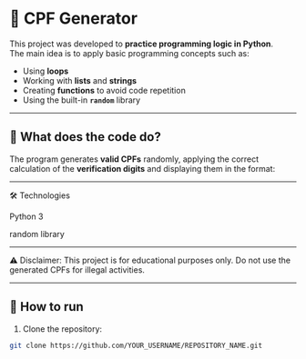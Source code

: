 # 📌 CPF Generator  

This project was developed to **practice programming logic in Python**.  
The main idea is to apply basic programming concepts such as:  

- Using **loops**  
- Working with **lists** and **strings**  
- Creating **functions** to avoid code repetition  
- Using the built-in **`random`** library  

---

## 🔎 What does the code do?  
The program generates **valid CPFs** randomly, applying the correct calculation of the **verification digits** and displaying them in the format:  

---

🛠️ Technologies

Python 3

random library

---

⚠️ Disclaimer: This project is for educational purposes only. Do not use the generated CPFs for illegal activities.

---

## 🚀 How to run  
1. Clone the repository:  
```bash
git clone https://github.com/YOUR_USERNAME/REPOSITORY_NAME.git
